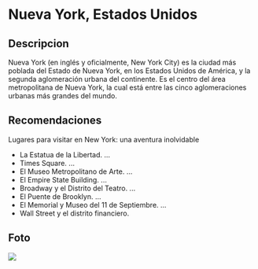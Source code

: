 # Nueva York, Estados Unidos

## Descripcion
Nueva York (en inglés y oficialmente, New York City) es la ciudad más poblada del Estado de Nueva York, en los Estados Unidos de América, y la segunda aglomeración urbana del continente. Es el centro del área metropolitana de Nueva York, la cual está entre las cinco aglomeraciones urbanas más grandes del mundo.

## Recomendaciones
Lugares para visitar en New York: una aventura inolvidable
- La Estatua de la Libertad. ...
- Times Square. ...
- El Museo Metropolitano de Arte. ...
- El Empire State Building. ...
- Broadway y el Distrito del Teatro. ...
- El Puente de Brooklyn. ...
- El Memorial y Museo del 11 de Septiembre. ...
- Wall Street y el distrito financiero.

## Foto
![](https://nueva-york-estados-unidos.com/24jgt24)
